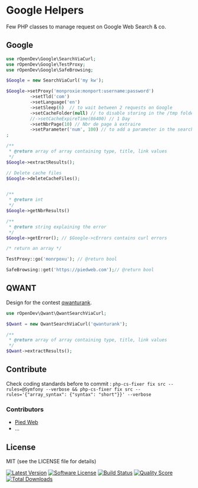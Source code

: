 # Google Helpers

Few PHP classes to manage request on Google Web Search & co.

## Google

```php
use rOpenDev\Google\SearchViaCurl;
use rOpenDev\Google\TestProxy;
use rOpenDev\Google\SafeBrowsing;

$Google = new SearchViaCurl('my kw');

$Google->setProxy('monproxie:monport:username:password')
         ->setTld('com')
         ->setLanguage('en')
         ->setSleep(6)  // to wait between 2 requests on Google
         ->setCacheFolder(null) // to disable storing in the /tmp folder
         //->setCacheExpireTime(86400) // 1 Day
         ->setNbrPage(10) // Nbr de page à extraire
         ->setParameter('num', 100) // to add a parameter in the search url
;

/**
 * @return array of array containing type, title, link values
 */
$Google->extractResults();

// Delete cache files
$Google->deleteCacheFiles();


/**
 * @return int
 */
$Google->getNbrResults()

/**
 * @return string explaining the error
 */
$Google->getError(); // $Google->cErrors contains curl errors

/* return an array */

TestProxy::go('monrpoxu'); // @return bool

SafeBrowsing::get('https://piedweb.com');// @return bool
```

## QWANT

Design for the contest [qwanturank](https://qwanturankseo.com).

```php
use rOpenDev\Qwant\QwantSearchViaCurl;

$Qwant = new QwantSearchViaCurl('qwanturank');

/**
 * @return array of array containing type, title, link values
 */
$Qwant->extractResults();

```
## Contribute

Check coding standards before to commit : `php-cs-fixer fix src --rules=@Symfony --verbose && php-cs-fixer fix src --rules='{"array_syntax": {"syntax": "short"}}' --verbose`


### Contributors

* [Pied Web](https://piedweb.com)
* ...

## License

MIT (see the LICENSE file for details)


[![Latest Version](https://img.shields.io/github/tag/RobinDev/Google.svg?style=flat&label=release)](https://github.com/RobinDev/Google/tags)
[![Software License](https://img.shields.io/badge/license-MIT-brightgreen.svg?style=flat)](https://github.com/RobinDev/Google/LICENSE.md)
[![Build Status](https://img.shields.io/travis/RobinDev/Google/master.svg?style=flat)](https://travis-ci.org/RobinDev/Google)
[![Quality Score](https://img.shields.io/scrutinizer/g/RobinDev/Google.svg?style=flat)](https://scrutinizer-ci.com/g/RobinDev/Google)
[![Total Downloads](https://img.shields.io/packagist/dt/ropendev/google.svg?style=flat)](https://packagist.org/packages/ropendev/google)
